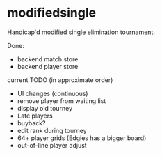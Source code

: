 modifiedsingle
==============

Handicap'd modified single elimination tournament.

Done:
* backend match store
* backend player store 

current TODO (in approximate order)
* UI changes (continuous)
* remove player from waiting list
* display old tourney
* Late players
* buyback?
* edit rank during tourney
* 64+ player grids (Edgies has a bigger board)
* out-of-line player adjust
